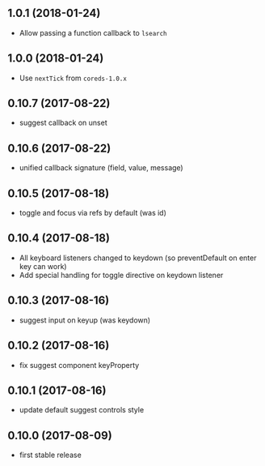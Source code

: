 ## 1.0.1 (2018-01-24)

* Allow passing a function callback to `lsearch`

## 1.0.0 (2018-01-24)

* Use `nextTick` from `coreds-1.0.x`

## 0.10.7 (2017-08-22)

* suggest callback on unset

## 0.10.6 (2017-08-22)

* unified callback signature (field, value, message)

## 0.10.5 (2017-08-18)

* toggle and focus via refs by default (was id)

## 0.10.4 (2017-08-18)

* All keyboard listeners changed to keydown (so preventDefault on enter key can work)
* Add special handling for toggle directive on keydown listener

## 0.10.3 (2017-08-16)

* suggest input on keyup (was keydown)

## 0.10.2 (2017-08-16)

* fix suggest component keyProperty

## 0.10.1 (2017-08-16)

* update default suggest controls style

## 0.10.0 (2017-08-09)

* first stable release
